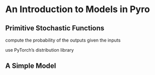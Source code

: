 # An Introduction to Models in Pyro
## Primitive Stochastic Functions
compute the probability of the outputs given the inputs

use PyTorch’s distribution library


## A Simple Model

















